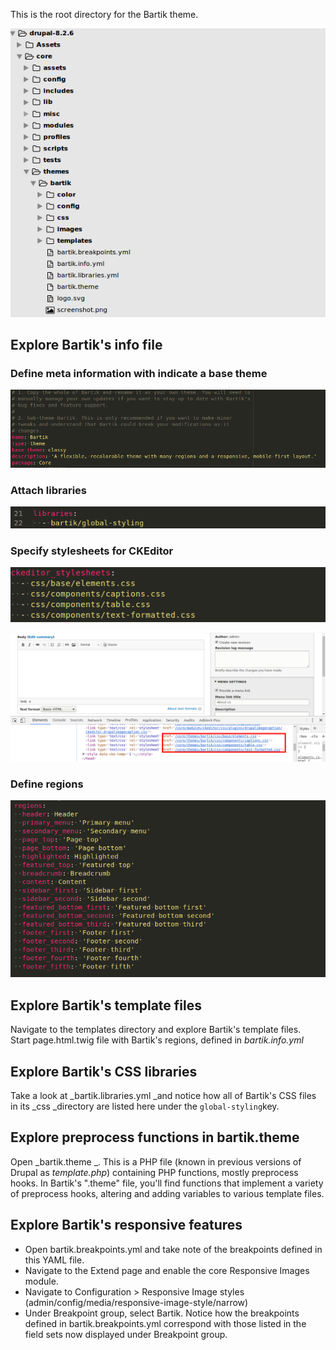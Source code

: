 This is the root directory for the Bartik theme.

![](/assets/bartik.png)

## Explore Bartik's info file

### Define meta information with indicate a base theme

![](/assets/bartik-info-metadata.png)

### Attach libraries

![](/assets/bartik-info-libraries.png)

### Specify stylesheets for CKEditor

![](/assets/bartik-info-editor.png)

![](/assets/bartik-iframe-editor.png)

### Define regions

![](/assets/bartik-info-regions.png)

## Explore Bartik's template files

Navigate to the templates directory and explore Bartik's template files.  
Start page.html.twig file with Bartik's regions, defined in _bartik.info.yml_

## Explore Bartik's CSS libraries

Take a look at \_bartik.libraries.yml \_and notice how all of Bartik's CSS files in its \_css \_directory are listed here under the `global-styling`key.

## Explore preprocess functions in bartik.theme

Open _bartik.theme _. This is a PHP file \(known in previous versions of Drupal as _template.php_\) containing PHP functions, mostly preprocess hooks. In Bartik's ".theme" file, you'll find functions that implement a variety of preprocess hooks, altering and adding variables to various template files.

## Explore Bartik's responsive features

* Open bartik.breakpoints.yml and take note of the breakpoints defined in this YAML file.
* Navigate to the Extend page and enable the core Responsive Images module.
* Navigate to Configuration &gt;  Responsive Image styles \(admin/config/media/responsive-image-style/narrow\)
* Under Breakpoint group, select Bartik. Notice how the breakpoints defined in bartik.breakpoints.yml correspond with those listed in the field sets now displayed under Breakpoint group.



